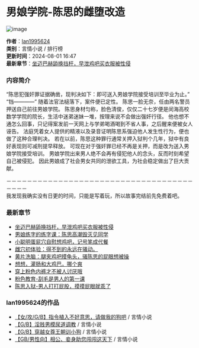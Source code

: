 # 男娘学院-陈思的雌堕改造

![image](https://www.270xs.com/novel/images/default.jpg)

**作者**：[lan1995624](https://www.270xs.com/writer/107659/ "lan1995624小说全集")  
**类别**：言情小说 / 排行榜  
**更新时间**：2024-08-01 16:47  
**最新章节**：[坐迈巴赫舔换挡杆，早泄鸡吧买衣服被性侵](https://www.270xs.com/book/202321/139604.html "坐迈巴赫舔换挡杆，早泄鸡吧买衣服被性侵章节阅读")  

### 内容简介

“陈思犯强奸罪证据确凿，现判决如下：即可送入男娘学院接受培训至毕业为止。” “铛————” 随着法官法槌落下，案件便已定性。 陈思一脸无奈，任由两名警员押送自己前往男娘学院。 陈思身材匀称，脸色清俊，仅仅二十七岁便是闵海高校数学学院的院长，生活中迷弟迷妹一堆，按理来说不会做出强奸行径。 他也想不通怎么回事，只记得案发前一天网上与学弟喝酒喝到不省人事，之后醒来便被女人诬告。 法庭凭着女人提供的精液以及录音证明陈思系强迫他人发生性行为，便也做了这种合理判决。 若在以前，陈思这种罪行通常关押入狱判个几年，狱中有良好表现则可减刑提早释放。 可现在对于强奸罪已经不再是关押，而是改为送入男娘学院接受培训。 男娘学院出来男人绝不会再有侵犯他人的念头，反而时刻希望自己被侵犯。 因此男娘成了社会男女共同的泄欲工具，为社会稳定做出了巨大贡献。 

－－－－－－－－－－－－－－－－－－－－－－－－－－－－－－－－－－－－－－－－  
我发现我确实没有日更的时间，只能是写着玩，所以故事完结前先免费着吧。

### 最新章节

- [坐迈巴赫舔换挡杆，早泄鸡吧买衣服被性侵](https://www.270xs.com/book/202321/139604.html "坐迈巴赫舔换挡杆，早泄鸡吧买衣服被性侵章节阅读")
- [男娘练字的练字课：陈思高潮毁灭见同学](https://www.270xs.com/book/202321/139437.html "男娘练字的练字课：陈思高潮毁灭见同学章节阅读")
- [小聪明蛋屁穴自慰想鸡吧，记号笔成代餐](https://www.270xs.com/book/202321/139346.html "小聪明蛋屁穴自慰想鸡吧，记号笔成代餐章节阅读")
- [雌穴初体验：得不到的永远在骚动。](https://www.270xs.com/book/202321/139225.html "雌穴初体验：得不到的永远在骚动。章节阅读")
- [黄片洗脑：腿夹鸡吧摸龟头，骚陈思的屁眼想被操](https://www.270xs.com/book/202321/139209.html "黄片洗脑：腿夹鸡吧摸龟头，骚陈思的屁眼想被操章节阅读")
- [想想，灌肠和大鸡巴，哪个爽](https://www.270xs.com/book/202321/139154.html "想想，灌肠和大鸡巴，哪个爽章节阅读")
- [穿上粉色内裤才不被人讨厌哦](https://www.270xs.com/book/202321/139135.html "穿上粉色内裤才不被人讨厌哦章节阅读")
- [粉色教育-刮毛是男人的第一课](https://www.270xs.com/book/202321/139095.html "粉色教育-刮毛是男人的第一课章节阅读")
- [陈思入狱-男人打打屁股，摸摸屁眼就乖了](https://www.270xs.com/book/202321/139094.html "陈思入狱-男人打打屁股，摸摸屁眼就乖了章节阅读")

### lan1995624的作品

- [【女/攻/G/B】指令植入不好意思，请做我的狗吧](https://www.270xs.com/book/191933/iszip/0/) / 言情小说
- [【G/B】淫贱男模尿道调教](https://www.270xs.com/book/195579/iszip/0/) / 言情小说
- [【G/B】穿越女尊王朝训小狗](https://www.270xs.com/book/199271/iszip/0/) / 言情小说
- [【GB/男性向】相公、妾身助您闯闯这天下](https://www.270xs.com/book/207619/iszip/0/) / 言情小说